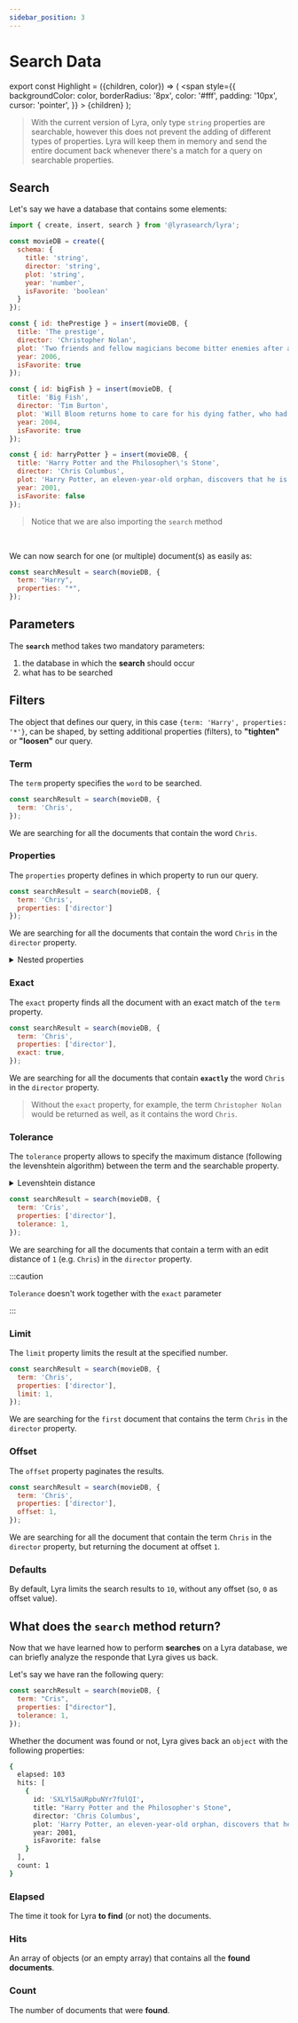 ```yaml
---
sidebar_position: 3
---
```


# Search Data

export const Highlight = ({children, color}) => ( <span style={{
backgroundColor: color, borderRadius: '8px', color: '#fff', padding: '10px',
cursor: 'pointer', }} > {children}
</span> );

> With the current version of Lyra, only type `string` properties are
> searchable, however this does not prevent the adding of different types of
> properties. Lyra will keep them in memory and send the entire document back
> whenever there's a match for a query on searchable properties.

## Search

Let's say we have a database that contains some elements:

```js title="lyra.js"
import { create, insert, search } from '@lyrasearch/lyra'; 

const movieDB = create({
  schema: {
    title: 'string',
    director: 'string',
    plot: 'string',
    year: 'number',
    isFavorite: 'boolean'
  }
});

const { id: thePrestige } = insert(movieDB, {
  title: 'The prestige',
  director: 'Christopher Nolan',
  plot: 'Two friends and fellow magicians become bitter enemies after a sudden tragedy. As they devote themselves to this rivalry, they make sacrifices that bring them fame but with terrible consequences.',
  year: 2006,
  isFavorite: true
});

const { id: bigFish } = insert(movieDB, {
  title: 'Big Fish',
  director: 'Tim Burton',
  plot: 'Will Bloom returns home to care for his dying father, who had a penchant for telling unbelievable stories. After he passes away, Will tries to find out if his tales were really true.',
  year: 2004,
  isFavorite: true
});

const { id: harryPotter } = insert(movieDB, {
  title: 'Harry Potter and the Philosopher\'s Stone',
  director: 'Chris Columbus',
  plot: 'Harry Potter, an eleven-year-old orphan, discovers that he is a wizard and is invited to study at Hogwarts. Even as he escapes a dreary life and enters a world of magic, he finds trouble awaiting him.',
  year: 2001,
  isFavorite: false
});
```

> Notice that we are also importing the `search` method

<br/>

We can now search for one (or multiple) document(s) as easily as:

```js
const searchResult = search(movieDB, {
  term: "Harry",
  properties: "*",
});
```

## Parameters

The **`search`** method takes two mandatory parameters:

1. the database in which the **search** should occur
2. what has to be searched

## Filters

The object that defines our query, in this case
`{term: 'Harry', properties: '*'}`, can be shaped, by setting additional
properties (filters), to **"tighten"** or **"loosen"** our query.

### <Highlight color="#ff5b9b">Term</Highlight>

The `term` property specifies the `word` to be searched.

```js title="lyra.js"
const searchResult = search(movieDB, {
  term: 'Chris',
});
```

We are searching for all the documents that contain the word `Chris`.

### <Highlight color="#ff5b9b">Properties</Highlight>

The `properties` property defines in which property to run our query.

```js title="lyra.js"
const searchResult = search(movieDB, {
  term: 'Chris',
  properties: ['director']
});
```

We are searching for all the documents that contain the word `Chris` in the
`director` property.

<details><summary>Nested properties</summary>
We can also search through nested properties:

```js title="nested-properties.js"
const searchResult = search(movieDB, {
  term: 'Chris',
  properties: ['cast.director'],
  offset: 1,
});
```

</details>

### <Highlight color="#ff5b9b">Exact</Highlight>

The `exact` property finds all the document with an exact match of the `term`
property.

```js title="lyra.js"
const searchResult = search(movieDB, {
  term: 'Chris',
  properties: ['director'],
  exact: true,
});
```

We are searching for all the documents that contain **`exactly`** the word
`Chris` in the `director` property.

> Without the `exact` property, for example, the term `Christopher Nolan` would
> be returned as well, as it contains the word `Chris`.

### <Highlight color="#ff5b9b">Tolerance</Highlight>

The `tolerance` property allows to specify the maximum distance (following the
levenshtein algorithm) between the term and the searchable property.

<details><summary>Levenshtein distance</summary>
The Levenshtein distance is a string metric for measuring the difference between two sequences. Informally, the Levenshtein distance between two words is the minimum number of single-character edits (insertions, deletions or substitutions) required to change one word into the other.
</details>

```js title="lyra.js"
const searchResult = search(movieDB, {
  term: 'Cris',
  properties: ['director'],
  tolerance: 1,
});
```

We are searching for all the documents that contain a term with an edit distance
of `1` (e.g. `Chris`) in the `director` property.

:::caution

`Tolerance` doesn't work together with the `exact` parameter

:::

### <Highlight color="#ff5b9b">Limit</Highlight>

The `limit` property limits the result at the specified number.

```js title="lyra.js"
const searchResult = search(movieDB, {
  term: 'Chris',
  properties: ['director'],
  limit: 1,
});
```

We are searching for the `first` document that contains the term `Chris` in the
`director` property.

### <Highlight color="#ff5b9b">Offset</Highlight>

The `offset` property paginates the results.

```js title="lyra.js"
const searchResult = search(movieDB, {
  term: 'Chris',
  properties: ['director'],
  offset: 1,
});
```

We are searching for all the document that contain the term `Chris` in the
`director` property, but returning the document at offset `1`.

### <Highlight color="#ff5b9b">Defaults</Highlight>

By default, Lyra limits the search results to `10`, without any offset (so, `0`
as offset value).

## What does the `search` method return?

Now that we have learned how to perform **searches** on a Lyra database, we can
briefly analyze the responde that Lyra gives us back.

Let's say we have ran the following query:

```js
const searchResult = search(movieDB, {
  term: "Cris",
  properties: ["director"],
  tolerance: 1,
});
```

Whether the document was found or not, Lyra gives back an `object` with the
following properties:

```bash
{
  elapsed: 103
  hits: [
    {
      id: 'SXLYl5aURpbuNYr7fUlQI',
      title: "Harry Potter and the Philosopher's Stone",
      director: 'Chris Columbus',
      plot: 'Harry Potter, an eleven-year-old orphan, discovers that he is a wizard and is invited to study at Hogwarts. Even as he escapes a dreary life and enters a world of magic, he finds trouble awaiting him.',
      year: 2001,
      isFavorite: false
    }
  ],
  count: 1
}
```

### Elapsed

The time it took for Lyra **to find** (or not) the documents.

### Hits

An array of objects (or an empty array) that contains all the **found
documents**.

### Count

The number of documents that were **found**.
